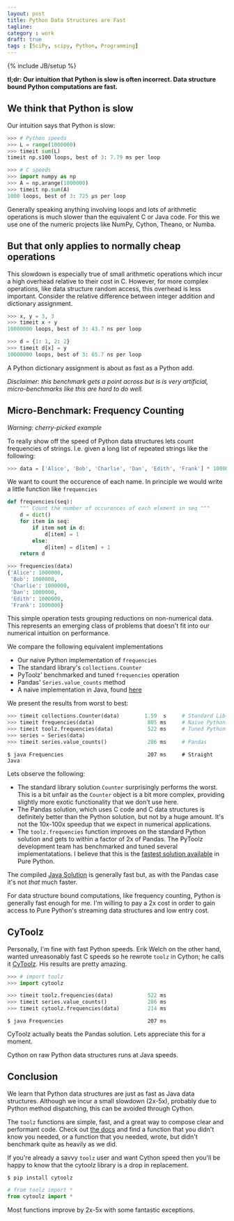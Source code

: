 ```yaml
---
layout: post
title: Python Data Structures are Fast
tagline:
category : work
draft: true
tags : [SciPy, scipy, Python, Programming]
---
```

{% include JB/setup %}

**tl;dr: Our intuition that Python is slow is often incorrect.  Data structure
bound Python computations are fast.**


## We think that Python is slow

Our intuition says that Python is slow:

~~~ python
>>> # Python speeds
>>> L = range(1000000)
>>> timeit sum(L)
timeit np.s100 loops, best of 3: 7.79 ms per loop

>>> # C speeds
>>> import numpy as np
>>> A = np.arange(1000000)
>>> timeit np.sum(A)
1000 loops, best of 3: 725 µs per loop
~~~

Generally speaking anything involving loops and lots of arithmetic operations
is much slower than the equivalent C or Java code.  For this we use one of
the numeric projects like NumPy, Cython, Theano, or Numba.


## But that only applies to normally cheap operations

This slowdown is especially true of small arithmetic operations which incur a
high overhead relative to their cost in C.  However, for more complex
operations, like data structure random access, this overhead is less important.
Consider the relative difference between integer addition and dictionary
assignment.

~~~~~~~~~~Python
>>> x, y = 3, 3
>>> timeit x + y
10000000 loops, best of 3: 43.7 ns per loop

>>> d = {1: 1, 2: 2}
>>> timeit d[x] = y
10000000 loops, best of 3: 65.7 ns per loop
~~~~~~~~~~

A Python dictionary assignment is about as fast as a Python add.

*Disclaimer: this benchmark gets a point across but is is very artificial,
micro-benchmarks like this are hard to do well.*


## Micro-Benchmark: Frequency Counting

*Warning: cherry-picked example*

To really show off the speed of Python data structures lets count frequencies
of strings.  I.e. given a long list of repeated strings like the following:

~~~~~~~~~~Python
>>> data = ['Alice', 'Bob', 'Charlie', 'Dan', 'Edith', 'Frank'] * 1000000
~~~~~~~~~~

We want to count the occurence of each name.  In principle we would write a
little function like `frequencies`

~~~~~~~~~~~~Python
def frequencies(seq):
    """ Count the number of occurences of each element in seq """
    d = dict()
    for item in seq:
        if item not in d:
            d[item] = 1
        else:
            d[item] = d[item] + 1
    return d

>>> frequencies(data)
{'Alice': 1000000,
 'Bob': 1000000,
 'Charlie': 1000000,
 'Dan': 1000000,
 'Edith': 1000000,
 'Frank': 1000000}
~~~~~~~~~~~~~

This simple operation tests grouping reductions on non-numerical data.
This represents an emerging class of problems that doesn't fit into our
numerical intuition on performance.

We compare the following equivalent implementations

*   Our naive Python implementation of `frequencies`
*   The standard library's `collections.Counter`
*   PyToolz' benchmarked and tuned `frequencies` operation
*   Pandas' `Series.value_counts` method
*   A naive implementation in Java, found [here](https://gist.github.com/mrocklin/3a774401288a5aad12c6)

We present the results from worst to best:


~~~~~~~~~~Python
>>> timeit collections.Counter(data)        1.59  s     # Standard Lib
>>> timeit frequencies(data)                 805 ms     # Naive Python
>>> timeit toolz.frequencies(data)           522 ms     # Tuned Python
>>> series = Series(data)
>>> timeit series.value_counts()             286 ms     # Pandas
~~~~~~~~~~
~~~~~~~~~~
$ java Frequencies                           207 ms     # Straight Java
~~~~~~~~~~

Lets observe the following:

*   The standard library solution `Counter` surprisingly performs the
    worst.  This is a bit unfair as the `Counter` object is a bit more complex,
    providing slightly more exotic functionality that we don't use here.
*   The Pandas solution, which uses C code and C data structures is definitely
    better than the Python solution, but not by a huge amount.  It's not the
    10x-100x speedup that we expect in numerical applications.
*   The `toolz.frequencies` function improves on the standard Python solution
    and gets to within a factor of 2x of Pandas.   The PyToolz development team
    has benchmarked and tuned several implementatations.  I believe that this is
    the [fastest solution available](http://toolz.readthedocs.org/en/latest/_modules/toolz/itertoolz.html#frequencies) in Pure Python.

The compiled [Java
Solution](https://gist.github.com/mrocklin/3a774401288a5aad12c6) is generally
fast but, as with the Pandas case it's not *that* much faster.

For data structure bound computations, like frequency counting, Python is
generally fast enough for me.  I'm willing to pay a 2x cost in order to gain
access to Pure Python's streaming data structures and low entry cost.


CyToolz
-------

Personally, I'm fine with fast Python speeds.  Erik Welch on the other hand,
wanted unreasonably fast C speeds so he rewrote `toolz` in Cython;  he calls it
[CyToolz](http://github.com/pytoolz/cytoolz/).  His results are pretty amazing.

~~~~~~~~~~Python
>>> # import toolz
>>> import cytoolz

>>> timeit toolz.frequencies(data)           522 ms
>>> timeit series.value_counts()             286 ms
>>> timeit cytoolz.frequencies(data)         214 ms
~~~~~~~~~~
~~~~~~~~~~
$ java Frequencies                           207 ms
~~~~~~~~~~

CyToolz actually beats the Pandas solution.  Lets appreciate this for a moment.

Cython on raw Python data structures runs at Java speeds.


Conclusion
----------

We learn that Python data structures are just as fast as Java data structures.
Although we incur a small slowdown (2x-5x), probably due to Python method
dispatching, this can be avoided through Cython.

The `toolz` functions are simple, fast, and a great way to compose clear and
performant code.  Check out [the docs](http://toolz.readthedocs.org/) and find
a function that you didn't know you needed, or a function that you needed,
wrote, but didn't benchmark quite as heavily as we did.

If you're already a savvy `toolz` user and want Cython speed then you'll be
happy to know that the cytoolz library is a drop in replacement.

    $ pip install cytoolz

~~~~~~~~~~Python
# from toolz import *
from cytoolz import *
~~~~~~~~~~

Most functions improve by 2x-5x with some fantastic exceptions.
